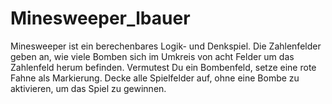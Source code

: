 # Minesweeper_lbauer

Minesweeper ist ein berechenbares Logik- und Denkspiel. Die Zahlenfelder geben an, wie viele Bomben sich im Umkreis von acht Felder um das Zahlenfeld herum befinden. Vermutest Du ein Bombenfeld, setze eine rote Fahne als Markierung. Decke alle Spielfelder auf, ohne eine Bombe zu aktivieren, um das Spiel zu gewinnen.
